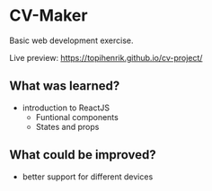 # CV-Maker
Basic web development exercise.

Live preview: https://topihenrik.github.io/cv-project/
## What was learned?
- introduction to ReactJS
  - Funtional components
  - States and props
## What could be improved?
- better support for different devices
